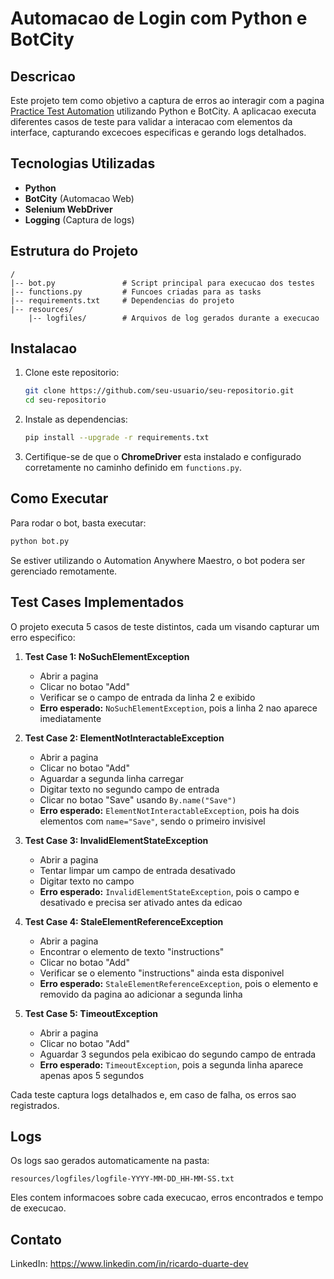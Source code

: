 # Automacao de Login com Python e BotCity

## Descricao
Este projeto tem como objetivo a captura de erros ao interagir com a pagina [Practice Test Automation](https://practicetestautomation.com/practice-test-exceptions/) utilizando Python e BotCity. A aplicacao executa diferentes casos de teste para validar a interacao com elementos da interface, capturando excecoes especificas e gerando logs detalhados.

## Tecnologias Utilizadas
- **Python**
- **BotCity** (Automacao Web)
- **Selenium WebDriver**
- **Logging** (Captura de logs)

## Estrutura do Projeto
```
/
|-- bot.py               # Script principal para execucao dos testes
|-- functions.py         # Funcoes criadas para as tasks
|-- requirements.txt     # Dependencias do projeto
|-- resources/
    |-- logfiles/        # Arquivos de log gerados durante a execucao
```

## Instalacao
1. Clone este repositorio:
   ```bash
   git clone https://github.com/seu-usuario/seu-repositorio.git
   cd seu-repositorio
   ```
2. Instale as dependencias:
   ```bash
   pip install --upgrade -r requirements.txt
   ```
3. Certifique-se de que o **ChromeDriver** esta instalado e configurado corretamente no caminho definido em `functions.py`.

## Como Executar
Para rodar o bot, basta executar:
```bash
python bot.py
```
Se estiver utilizando o Automation Anywhere Maestro, o bot podera ser gerenciado remotamente.

## Test Cases Implementados
O projeto executa 5 casos de teste distintos, cada um visando capturar um erro especifico:

1. **Test Case 1: NoSuchElementException**
   - Abrir a pagina
   - Clicar no botao "Add"
   - Verificar se o campo de entrada da linha 2 e exibido
   - **Erro esperado:** `NoSuchElementException`, pois a linha 2 nao aparece imediatamente

2. **Test Case 2: ElementNotInteractableException**
   - Abrir a pagina
   - Clicar no botao "Add"
   - Aguardar a segunda linha carregar
   - Digitar texto no segundo campo de entrada
   - Clicar no botao "Save" usando `By.name("Save")`
   - **Erro esperado:** `ElementNotInteractableException`, pois ha dois elementos com `name="Save"`, sendo o primeiro invisivel

3. **Test Case 3: InvalidElementStateException**
   - Abrir a pagina
   - Tentar limpar um campo de entrada desativado
   - Digitar texto no campo
   - **Erro esperado:** `InvalidElementStateException`, pois o campo e desativado e precisa ser ativado antes da edicao

4. **Test Case 4: StaleElementReferenceException**
   - Abrir a pagina
   - Encontrar o elemento de texto "instructions"
   - Clicar no botao "Add"
   - Verificar se o elemento "instructions" ainda esta disponivel
   - **Erro esperado:** `StaleElementReferenceException`, pois o elemento e removido da pagina ao adicionar a segunda linha

5. **Test Case 5: TimeoutException**
   - Abrir a pagina
   - Clicar no botao "Add"
   - Aguardar 3 segundos pela exibicao do segundo campo de entrada
   - **Erro esperado:** `TimeoutException`, pois a segunda linha aparece apenas apos 5 segundos

Cada teste captura logs detalhados e, em caso de falha, os erros sao registrados.

## Logs
Os logs sao gerados automaticamente na pasta:
```
resources/logfiles/logfile-YYYY-MM-DD_HH-MM-SS.txt
```
Eles contem informacoes sobre cada execucao, erros encontrados e tempo de execucao.

## Contato
LinkedIn: https://www.linkedin.com/in/ricardo-duarte-dev

